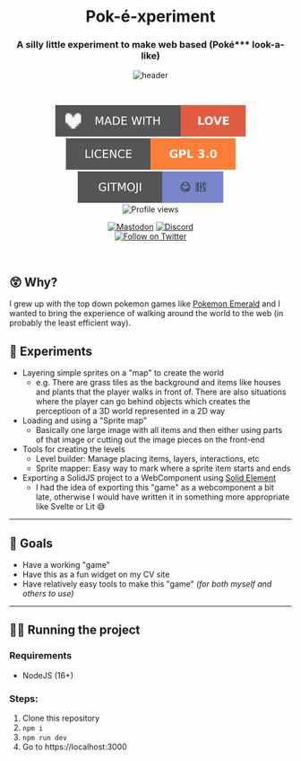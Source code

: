 <div align="center">
  
  # Pok-é-xperiment
  ### A silly little experiment to make web based (Poké*** look-a-like)  
  ![header](https://raw.githubusercontent.com/Khaoz-Topsy/Khaoz-Topsy/master/.github/header.svg?raw=true)
  
  <br />
  
  ![madeWithLove](https://raw.githubusercontent.com/Khaoz-Topsy/Khaoz-Topsy/master/.github/made-with-love.svg)
  [![licence](https://raw.githubusercontent.com/Khaoz-Topsy/Khaoz-Topsy/master/.github/licence-badge.svg)](https://github.com/AssistantDKM/.github/blob/main/LICENCE.md)
  [![gitmoji](https://raw.githubusercontent.com/Khaoz-Topsy/Khaoz-Topsy/master/.github/gitmoji.svg?raw=true)](https://gitmoji.dev)<br />
  ![Profile views](https://komarev.com/ghpvc/?username=Khaoz-Topsy&color=green&style=for-the-badge)

  [![Mastodon](https://img.shields.io/mastodon/follow/109315859662532146?color=%2300ff00&domain=https%3A%2F%2Fnomanssky.social&style=for-the-badge&logo=mastodon)][mastodon]
  [![Discord](https://img.shields.io/discord/625007826913198080?style=for-the-badge&label=Chat%20on%20Discord&logo=discord)][discord]<br />
  [![Follow on Twitter](https://img.shields.io/badge/follow-%40AssistantNMS-1d9bf0?logo=twitter&style=for-the-badge)][assistantnmsTwitter]<br />
  
  <br /> 
</div>
 
## 😲 Why?

I grew up with the top down pokemon games like [Pokemon Emerald](https://bulbapedia.bulbagarden.net/wiki/Pokémon_Emerald_Version) and I wanted to bring the experience of walking around the world to the web (in probably the least efficient way).

## 🧪 Experiments

- Layering simple sprites on a "map" to create the world
  - e.g. There are grass tiles as the background and items like houses and plants that the player walks in front of. There are also situations where the player can go behind objects which creates the perceptioon of a 3D world represented in a 2D way
- Loading and using a "Sprite map"
  - Basically one large image with all items and then either using parts of that image or cutting out the image pieces on the front-end
- Tools for creating the levels
  - Level builder: Manage placing items, layers, interactions, etc
  - Sprite mapper: Easy way to mark where a sprite item starts and ends
- Exporting a SolidJS project to a WebComponent using [Solid Element](https://www.npmjs.com/package/solid-element)
  - I had the idea of exporting this "game" as a webcomponent a bit late, otherwise I would have written it in something more appropriate like Svelte or Lit 😅

---

## 🥅 Goals

- Have a working "game"
- Have this as a fun widget on my CV site
- Have relatively easy tools to make this "game" _(for both myself and others to use)_

---

## 🏃‍♂️ Running the project
  
### Requirements
- NodeJS (16+)

### Steps:
1. Clone this repository
2. `npm i`
3. `npm run dev`
4. Go to https://localhost:3000


<!-- Links used in the page -->

[kurtGithub]: https://github.com/Khaoz-Topsy?ref=Ass[[](https://github.com/AssistantDKM/.github/blob/main)](https://github.com/AssistantDKM/.github/blob/main)Github
[assistantAppsTools]: https://tools.assistantapps.com?ref=AssistantDKMGithub
[website]: https://assistantapps.com/dkm?ref=AssistantDKMGithub
[webapp]: https://dinkum.assistantapps.com?ref=AssistantDKMGithub
[assistantnmsTwitter]: https://twitter.com/AssistantNMS?ref=AssistantDKMGithub
[discord]: https://assistantapps.com/discord?ref=AssistantDKMGithub
[mastodon]: https://nomanssky.social/@assistantnms?ref=AssistantDKMGithub
[nmscd]: https://github.com/NMSCD?ref=AssistantDKMGithub

<!-- Other -->
[mbincompiler]: https://github.com/monkeyman192/MBINCompiler
[flutter]: https://docs.flutter.dev/get-started/install
[androidStudio]: https://developer.android.com/studio
[codeMagic]: https://codemagic.io

